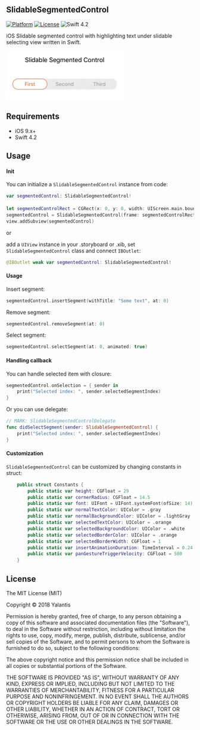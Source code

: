 ## SlidableSegmentedControl
[![Platform](http://img.shields.io/badge/platform-iOS-blue.svg?style=flat)](https://cocoapods.org/?q=segmentio) [![License](http://img.shields.io/badge/license-MIT-green.svg?style=flat)](https://github.com/Yalantis/Segmentio/blob/master/LICENSE) ![Swift 4.2](https://img.shields.io/badge/Swift-4.2-orange.svg)

iOS Slidable segmented control with highlighting text under slidable selecting view written in Swift.

![Preview](https://github.com/avsvetlanov/SlidableSegmentedControl/blob/master/preview.gif)

## Requirements

- iOS 9.x+
- Swift 4.2

## Usage

#### Init
You can initialize a `SlidableSegmentedControl` instance from code:

```swift
var segmentedControl: SlidableSegmentedControl!

let segmentedControlRect = CGRect(x: 0, y: 0, width: UIScreen.main.bounds.width, height: 40)
segmentedControl = SlidableSegmentedControl(frame: segmentedControlRect)
view.addSubview(segmentedControl)
```

or

add a `UIView` instance in your .storyboard or .xib, set `SlidableSegmentedControl` class and connect `IBOutlet`:

```swift
@IBOutlet weak var segmentedControl: SlidableSegmentedControl!
```

#### Usage
Insert segment:
```swift
segmentedControl.insertSegment(withTitle: "Some text", at: 0)
```

Remove segment:
```swift
segmentedControl.removeSegment(at: 0)
```

Select segment:
```swift
segmentedControl.selectSegment(at: 0, animated: true)
```

#### Handling callback
You can handle selected item with closure:
```swift
segmentedControl.onSelection = { sender in
	print("Selected index: ", sender.selectedSegmentIndex)
}
```

Or you can use delegate:
```swift
// MARK: SlidableSegmentedControlDelegate
func didSelectSegment(sender: SlidableSegmentedControl) {
	print("Selected index: ", sender.selectedSegmentIndex)
}
```

#### Customization
`SlidableSegmentedControl` can be customized by changing constants in struct:

```swift
    public struct Constants {
        public static var height: CGFloat = 29
        public static var cornerRadius: CGFloat = 14.5
        public static var font: UIFont = UIFont.systemFont(ofSize: 14)
        public static var normalTextColor: UIColor = .gray
        public static var normalBackgroundColor: UIColor = .lightGray
        public static var selectedTextColor: UIColor = .orange
        public static var selectedBackgroundColor: UIColor = .white
        public static var selectedBorderColor: UIColor = .orange
        public static var selectedBorderWidth: CGFloat = 1
        public static var insertAnimationDuration: TimeInterval = 0.24
        public static var panGestureTriggerVelocity: CGFloat = 500
    }
```

## License

The MIT License (MIT)

Copyright © 2018 Yalantis

Permission is hereby granted, free of charge, to any person obtaining a copy
of this software and associated documentation files (the "Software"), to deal
in the Software without restriction, including without limitation the rights
to use, copy, modify, merge, publish, distribute, sublicense, and/or sell
copies of the Software, and to permit persons to whom the Software is
furnished to do so, subject to the following conditions:

The above copyright notice and this permission notice shall be included in
all copies or substantial portions of the Software.

THE SOFTWARE IS PROVIDED "AS IS", WITHOUT WARRANTY OF ANY KIND, EXPRESS OR
IMPLIED, INCLUDING BUT NOT LIMITED TO THE WARRANTIES OF MERCHANTABILITY,
FITNESS FOR A PARTICULAR PURPOSE AND NONINFRINGEMENT. IN NO EVENT SHALL THE
AUTHORS OR COPYRIGHT HOLDERS BE LIABLE FOR ANY CLAIM, DAMAGES OR OTHER
LIABILITY, WHETHER IN AN ACTION OF CONTRACT, TORT OR OTHERWISE, ARISING FROM,
OUT OF OR IN CONNECTION WITH THE SOFTWARE OR THE USE OR OTHER DEALINGS IN
THE SOFTWARE.
